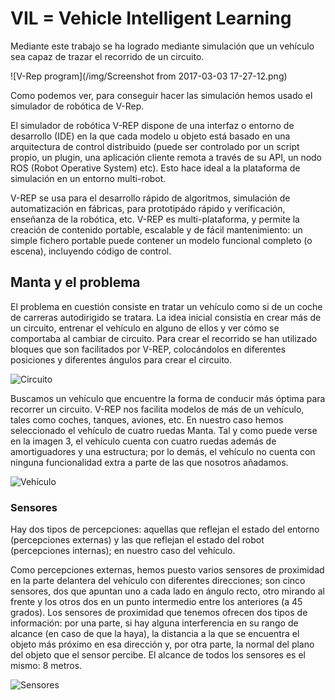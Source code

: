 # VIL = Vehicle Intelligent Learning

Mediante este trabajo se ha logrado mediante simulación que un vehículo sea capaz de trazar el recorrido de un circuito.

![V-Rep program](/img/Screenshot from 2017-03-03 17-27-12.png)

Como podemos ver, para conseguir hacer las simulación hemos usado el simulador de robótica de V-Rep.

El simulador de robótica V-REP dispone de una interfaz o entorno de desarrollo (IDE) en la que cada modelo u objeto está basado en una arquitectura de control distribuido (puede ser controlado por un script propio, un plugin, una aplicación cliente remota a través de su API, un nodo ROS (Robot Operative System) etc). Esto hace ideal a la plataforma de simulación en un entorno multi-robot.

V-REP se usa para el desarrollo rápido de algoritmos, simulación de automatización en fábricas, para prototipádo rápido y verificación, enseñanza de la robótica, etc. V-REP es multi-plataforma, y permite la creación de contenido portable, escalable y de fácil mantenimiento: un simple fichero portable puede contener un modelo funcional completo (o escena), incluyendo código de control.

## Manta y el problema

El problema en cuestión consiste en tratar un vehículo como si de un coche de carreras autodirigido se tratara. La idea inicial consistía en crear más de un circuito, entrenar el vehículo en alguno de ellos y ver cómo se comportaba al cambiar de circuito. Para crear el recorrido se han utilizado bloques que son facilitados por V-REP, colocándolos en diferentes posiciones y diferentes ángulos para crear el circuito.

![Circuito](/img/circuito.png)

Buscamos un vehículo que encuentre la forma de conducir más óptima para recorrer un circuito. V-REP nos facilita modelos de más de un vehículo, tales como coches, tanques, aviones, etc. En nuestro caso hemos seleccionado el vehículo de cuatro ruedas Manta. Tal y como puede verse en la imagen 3, el vehículo cuenta con cuatro ruedas además de amortiguadores y una estructura; por lo demás, el vehículo no cuenta con ninguna funcionalidad extra a parte de las que nosotros añadamos.

![Vehículo](/img/vehiculo.png)

### Sensores

Hay dos tipos de percepciones: aquellas que reflejan el estado del entorno (percepciones externas) y las que reflejan el estado del robot (percepciones internas); en nuestro caso del vehículo.
Como percepciones externas, hemos puesto varios sensores de proximidad en la parte delantera del vehículo con diferentes direcciones; son cinco sensores, dos que apuntan uno a cada lado en ángulo recto, otro mirando al frente y los otros dos en un punto intermedio entre los anteriores (a 45 grados). Los sensores de proximidad que tenemos ofrecen dos tipos de información: por una parte, si hay alguna interferencia en su rango de alcance (en caso de que la haya), la distancia a la que se encuentra el objeto más próximo en esa dirección y, por otra parte, la normal del plano del objeto que el sensor percibe. El alcance de todos los sensores es el mismo: 8 metros.

![Sensores](/img/sensores.png)


